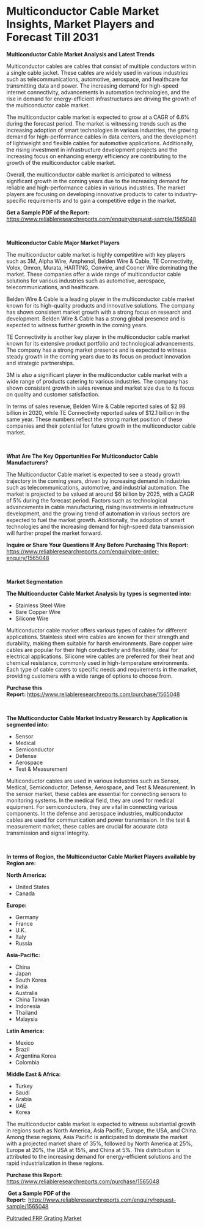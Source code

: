 <p><h1>Multiconductor Cable Market Insights, Market Players and Forecast Till 2031</h1></p><p><strong>Multiconductor Cable Market Analysis and Latest Trends</strong></p>
<p><p>Multiconductor cables are cables that consist of multiple conductors within a single cable jacket. These cables are widely used in various industries such as telecommunications, automotive, aerospace, and healthcare for transmitting data and power. The increasing demand for high-speed internet connectivity, advancements in automation technologies, and the rise in demand for energy-efficient infrastructures are driving the growth of the multiconductor cable market.</p><p>The multiconductor cable market is expected to grow at a CAGR of 6.6% during the forecast period. The market is witnessing trends such as the increasing adoption of smart technologies in various industries, the growing demand for high-performance cables in data centers, and the development of lightweight and flexible cables for automotive applications. Additionally, the rising investment in infrastructure development projects and the increasing focus on enhancing energy efficiency are contributing to the growth of the multiconductor cable market.</p><p>Overall, the multiconductor cable market is anticipated to witness significant growth in the coming years due to the increasing demand for reliable and high-performance cables in various industries. The market players are focusing on developing innovative products to cater to industry-specific requirements and to gain a competitive edge in the market.</p></p>
<p><strong>Get a Sample PDF of the Report:&nbsp;</strong> <a href="https://www.reliableresearchreports.com/enquiry/request-sample/1565048">https://www.reliableresearchreports.com/enquiry/request-sample/1565048</a></p>
<p>&nbsp;</p>
<p><strong>Multiconductor Cable Major Market Players</strong></p>
<p><p>The multiconductor cable market is highly competitive with key players such as 3M, Alpha Wire, Amphenol, Belden Wire & Cable, TE Connectivity, Volex, Omron, Murata, HARTING, Conwire, and Cooner Wire dominating the market. These companies offer a wide range of multiconductor cable solutions for various industries such as automotive, aerospace, telecommunications, and healthcare.</p><p>Belden Wire & Cable is a leading player in the multiconductor cable market known for its high-quality products and innovative solutions. The company has shown consistent market growth with a strong focus on research and development. Belden Wire & Cable has a strong global presence and is expected to witness further growth in the coming years.</p><p>TE Connectivity is another key player in the multiconductor cable market known for its extensive product portfolio and technological advancements. The company has a strong market presence and is expected to witness steady growth in the coming years due to its focus on product innovation and strategic partnerships.</p><p>3M is also a significant player in the multiconductor cable market with a wide range of products catering to various industries. The company has shown consistent growth in sales revenue and market size due to its focus on quality and customer satisfaction.</p><p>In terms of sales revenue, Belden Wire & Cable reported sales of $2.98 billion in 2020, while TE Connectivity reported sales of $12.1 billion in the same year. These numbers reflect the strong market position of these companies and their potential for future growth in the multiconductor cable market.</p></p>
<p>&nbsp;</p>
<p><strong>What Are The Key Opportunities For Multiconductor Cable Manufacturers?</strong></p>
<p><p>The Multiconductor Cable market is expected to see a steady growth trajectory in the coming years, driven by increasing demand in industries such as telecommunications, automotive, and industrial automation. The market is projected to be valued at around $6 billion by 2025, with a CAGR of 5% during the forecast period. Factors such as technological advancements in cable manufacturing, rising investments in infrastructure development, and the growing trend of automation in various sectors are expected to fuel the market growth. Additionally, the adoption of smart technologies and the increasing demand for high-speed data transmission will further propel the market forward.</p></p>
<p><strong>Inquire or Share Your Questions If Any Before Purchasing This Report:</strong> <a href="https://www.reliableresearchreports.com/enquiry/pre-order-enquiry/1565048">https://www.reliableresearchreports.com/enquiry/pre-order-enquiry/1565048</a></p>
<p>&nbsp;</p>
<p><strong>Market Segmentation</strong></p>
<p><strong>The Multiconductor Cable Market Analysis by types is segmented into:</strong></p>
<p><ul><li>Stainless Steel Wire</li><li>Bare Copper Wire</li><li>Silicone Wire</li></ul></p>
<p><p>Multiconductor cable market offers various types of cables for different applications. Stainless steel wire cables are known for their strength and durability, making them suitable for harsh environments. Bare copper wire cables are popular for their high conductivity and flexibility, ideal for electrical applications. Silicone wire cables are preferred for their heat and chemical resistance, commonly used in high-temperature environments. Each type of cable caters to specific needs and requirements in the market, providing customers with a wide range of options to choose from.</p></p>
<p><strong>Purchase this Report:&nbsp;</strong><a href="https://www.reliableresearchreports.com/purchase/1565048">https://www.reliableresearchreports.com/purchase/1565048</a></p>
<p>&nbsp;</p>
<p><strong>The Multiconductor Cable Market Industry Research by Application is segmented into:</strong></p>
<p><ul><li>Sensor</li><li>Medical</li><li>Semiconductor</li><li>Defense</li><li>Aerospace</li><li>Test & Measurement</li></ul></p>
<p><p>Multiconductor cables are used in various industries such as Sensor, Medical, Semiconductor, Defense, Aerospace, and Test & Measurement. In the sensor market, these cables are essential for connecting sensors to monitoring systems. In the medical field, they are used for medical equipment. For semiconductors, they are vital in connecting various components. In the defense and aerospace industries, multiconductor cables are used for communication and power transmission. In the test & measurement market, these cables are crucial for accurate data transmission and signal integrity.</p></p>
<p>&nbsp;</p>
<p><strong>In terms of Region, the Multiconductor Cable Market Players available by Region are:</strong></p>
<p>
    <p> <strong> North America: </strong>
        <ul>
            <li>United States</li>
            <li>Canada</li>
        </ul>
        </p> 
    <p> <strong> Europe: </strong>
        <ul>
            <li>Germany</li>
            <li>France</li>
            <li>U.K.</li>
            <li>Italy</li>
            <li>Russia</li>
        </ul>
        </p> 
    <p> <strong> Asia-Pacific: </strong>
        <ul>
            <li>China</li>
            <li>Japan</li>
            <li>South Korea</li>
            <li>India</li>
            <li>Australia</li>
            <li>China Taiwan</li>
            <li>Indonesia</li>
            <li>Thailand</li>
            <li>Malaysia</li>
        </ul>
        </p> 
    <p> <strong> Latin America: </strong>
        <ul>
            <li>Mexico</li>
            <li>Brazil</li>
            <li>Argentina Korea</li>
            <li>Colombia</li>
        </ul>
        </p> 
    <p> <strong> Middle East & Africa: </strong>
        <ul>
            <li>Turkey</li>
            <li>Saudi</li>
            <li>Arabia</li>
            <li>UAE</li>
            <li>Korea</li>
        </ul>
    </p>
    </p>
<p><p>The multiconductor cable market is expected to witness substantial growth in regions such as North America, Asia Pacific, Europe, the USA, and China. Among these regions, Asia Pacific is anticipated to dominate the market with a projected market share of 35%, followed by North America at 25%, Europe at 20%, the USA at 15%, and China at 5%. This distribution is attributed to the increasing demand for energy-efficient solutions and the rapid industrialization in these regions.</p></p>
<p><strong>Purchase this Report: </strong><a href="https://www.reliableresearchreports.com/purchase/1565048">https://www.reliableresearchreports.com/purchase/1565048</a></p>
<p>&nbsp;<strong>Get a Sample PDF of the Report:&nbsp;&nbsp;</strong><a href="https://www.reliableresearchreports.com/enquiry/request-sample/1565048">https://www.reliableresearchreports.com/enquiry/request-sample/1565048</a></p>
<p><strong></strong></p>
<p><p><a href="https://metal-farmhouse-e95.notion.site/Pultruded-FRP-Grating-Market-Challenges-Opportunities-and-Growth-Drivers-and-Major-Market-Players-34774653997f4ffb9efcd42585f1dcb2">Pultruded FRP Grating Market</a></p></p>